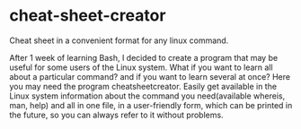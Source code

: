 # cheat-sheet-creator
Cheat sheet in a convenient format for any linux command.

After 1 week of learning Bash, I decided to create a program that may be useful for some users of the Linux system. What if you want to learn all about a particular command? and if you want to learn several at once?
Here you may need the program cheatsheetcreator.
Easily get available in the Linux system information about the command you need(available whereis, man, help) and all in one file, in a user-friendly form, which can be printed in the future, so you can always refer to it without problems.
